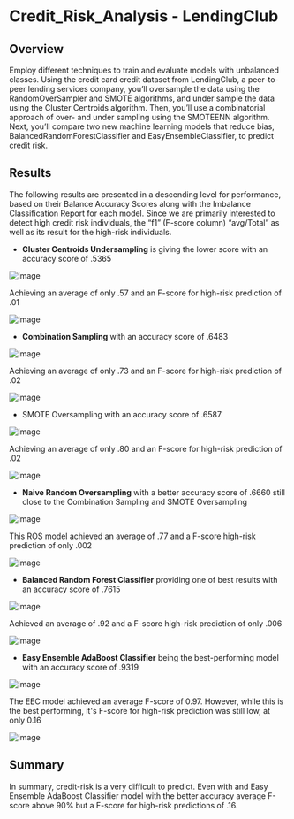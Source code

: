 # Credit_Risk_Analysis - LendingClub

## Overview

Employ different techniques to train and evaluate models with unbalanced classes. Using the credit card credit dataset from LendingClub,
a peer-to-peer lending services company, you’ll oversample the data using the RandomOverSampler and SMOTE algorithms, and under sample 
the data using the Cluster Centroids algorithm. Then, you’ll use a combinatorial approach of over- and under sampling using the SMOTEENN 
algorithm. Next, you’ll compare two new machine learning models that reduce bias, BalancedRandomForestClassifier and EasyEnsembleClassifier, 
to predict credit risk.

## Results

The following results are presented in a descending level for performance, based on their Balance Accuracy Scores along with the Imbalance 
Classification Report for each model. Since we are primarily interested to detect high credit risk individuals, the “f1” (F-score column) 
“avg/Total” as well as its result for the high-risk individuals.


- **Cluster Centroids Undersampling** is giving the lower score with an accuracy score of .5365

![image](https://user-images.githubusercontent.com/105381777/191658079-982aafdf-4f67-46d4-af01-53d1dfb30897.png)

Achieving an average of only .57 and an F-score for high-risk prediction of .01

![image](https://user-images.githubusercontent.com/105381777/191658151-1eb3d574-fa7e-4c47-ba0f-da87800c6013.png)


-	**Combination Sampling** with an accuracy score of .6483

![image](https://user-images.githubusercontent.com/105381777/191658210-cfa9917f-44d3-4002-8a0b-c417691a5772.png)

Achieving an average of only .73 and an F-score for high-risk prediction of .02

![image](https://user-images.githubusercontent.com/105381777/191658256-66ecdc76-f504-487f-ad08-f395de129216.png)


- SMOTE Oversampling with an accuracy score of .6587

![image](https://user-images.githubusercontent.com/105381777/191658348-eee3b97f-60a5-4b2d-a2d5-9b62f411ffc9.png)

Achieving an average of only .80 and an F-score for high-risk prediction of .02

![image](https://user-images.githubusercontent.com/105381777/191658413-d4bfd86e-d472-4997-bdeb-0dc635cdede9.png)


- **Naive Random Oversampling** with a better accuracy score of .6660  still close to the Combination Sampling and SMOTE Oversampling 

![image](https://user-images.githubusercontent.com/105381777/191658489-da48aec2-284c-4ce1-91a4-0adc0fa934dd.png)

This ROS model achieved an average of .77 and a F-score high-risk prediction of only .002

![image](https://user-images.githubusercontent.com/105381777/191658540-bf9bed1b-b27f-4373-9fa1-8111e867b419.png)


- **Balanced Random Forest Classifier** providing one of best results with an accuracy score of .7615

![image](https://user-images.githubusercontent.com/105381777/191658611-fb1686d2-c149-4fff-a793-077089fd6506.png)

Achieved an average of .92 and a F-score high-risk prediction of only .006

![image](https://user-images.githubusercontent.com/105381777/191658655-545a4812-142e-40f0-9bb3-246d193aab45.png)


- **Easy Ensemble AdaBoost Classifier** being the best-performing model with an accuracy score of .9319

![image](https://user-images.githubusercontent.com/105381777/191658895-2acef666-d6b8-47f8-a4c1-ad9ab192f83a.png)

The EEC model achieved an average F-score of 0.97. However, while this is the best performing, it's F-score for high-risk 
prediction was still low, at only 0.16

![image](https://user-images.githubusercontent.com/105381777/191659085-2174cdf5-01f0-4a36-ab5a-a084a1ec25b5.png)


## Summary

In summary, credit-risk is a very difficult to predict. Even with and Easy Ensemble AdaBoost Classifier model with the better 
accuracy average F-score above 90% but a F-score for high-risk predictions of .16.




